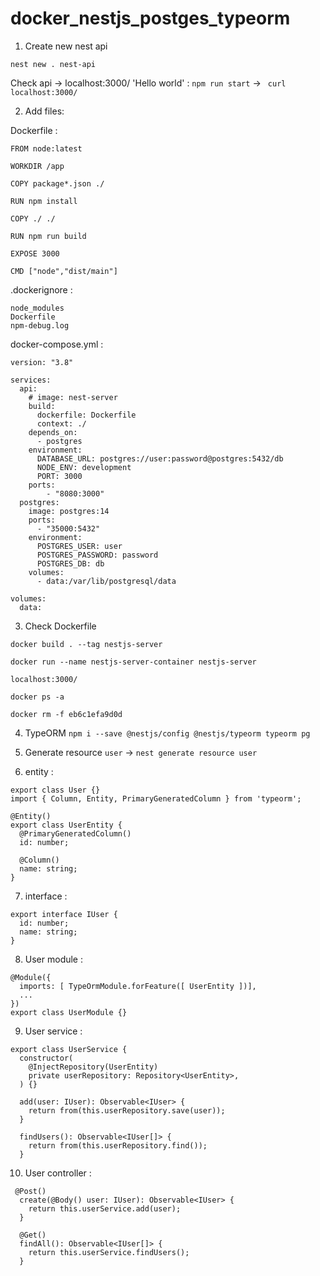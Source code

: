 # docker_nestjs_postges_typeorm

1. Create new nest api
```
nest new . nest-api
```

Check api -> localhost:3000/ 'Hello world' : ```npm run start``` -> ``` curl localhost:3000/```

2. Add files:

Dockerfile :

```
FROM node:latest

WORKDIR /app

COPY package*.json ./

RUN npm install

COPY ./ ./

RUN npm run build 

EXPOSE 3000

CMD ["node","dist/main"]
```

.dockerignore :

```
node_modules
Dockerfile
npm-debug.log
```

docker-compose.yml :

```
version: "3.8"

services:
  api:
    # image: nest-server
    build: 
      dockerfile: Dockerfile
      context: ./
    depends_on: 
      - postgres
    environment: 
      DATABASE_URL: postgres://user:password@postgres:5432/db
      NODE_ENV: development
      PORT: 3000
    ports:
        - "8080:3000"
  postgres:
    image: postgres:14
    ports:
      - "35000:5432"
    environment: 
      POSTGRES_USER: user
      POSTGRES_PASSWORD: password
      POSTGRES_DB: db
    volumes: 
      - data:/var/lib/postgresql/data

volumes:
  data: 
```

3. Check Dockerfile 

```docker build . --tag nestjs-server```

 ```docker run --name nestjs-server-container nestjs-server```

```localhost:3000/```

```docker ps -a```

```docker rm -f eb6c1efa9d0d```

4. TypeORM ```npm i --save @nestjs/config @nestjs/typeorm typeorm pg```

5. Generate resource ```user```  ->  ```nest generate resource user```

6. entity :

```
export class User {}
import { Column, Entity, PrimaryGeneratedColumn } from 'typeorm';

@Entity()
export class UserEntity {
  @PrimaryGeneratedColumn()
  id: number;

  @Column()
  name: string;
}
```

7. interface : 

```
export interface IUser {
  id: number;
  name: string;
}
```

8. User module :

```
@Module({
  imports: [ TypeOrmModule.forFeature([ UserEntity ])],
  ...
})
export class UserModule {}
```

9. User service : 

```
export class UserService {
  constructor(
    @InjectRepository(UserEntity)
    private userRepository: Repository<UserEntity>,
  ) {}

  add(user: IUser): Observable<IUser> {
    return from(this.userRepository.save(user));
  }

  findUsers(): Observable<IUser[]> {
    return from(this.userRepository.find());
  }
```

10. User controller :

```
 @Post()
  create(@Body() user: IUser): Observable<IUser> {
    return this.userService.add(user);
  }

  @Get()
  findAll(): Observable<IUser[]> {
    return this.userService.findUsers();
  }
```
